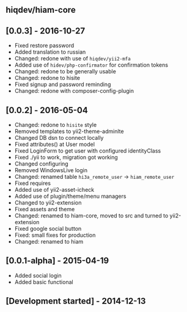 hiqdev/hiam-core
----------------

## [0.0.3] - 2016-10-27

- Fixed restore password
- Added translation to russian
- Changed: redone with use of `hiqdev/yii2-mfa`
- Added use of `hidev/php-confirmator` for confirmation tokens
- Changed: redone to be generally usable
- Changed: redone to hisite
- Fixed signup and password reminding
- Changed: redone with composer-config-plugin

## [0.0.2] - 2016-05-04

- Changed: redone to `hisite` style
- Removed templates to yii2-theme-adminlte
- Changed DB dsn to connect locally
- Fixed attributes() at User model
- Fixed LoginForm to get user with configured identityClass
- Fixed ./yii to work, migration got working
- Changed configuring
- Removed WindowsLive login
- Changed: renamed table `hi3a_remote_user` -> `hiam_remote_user`
- Fixed requires
- Added use of yii2-asset-icheck
- Added use of plugin/theme/menu managers
- Changed to yii2-extension
- Fixed assets and theme
- Changed: renamed to hiam-core, moved to src and turned to yii2-extension
- Fixed google social button
- Fixed: small fixes for production
- Changed: renamed to hiam

## [0.0.1-alpha] - 2015-04-19

- Added social login
- Added basic functional

## [Development started] - 2014-12-13
